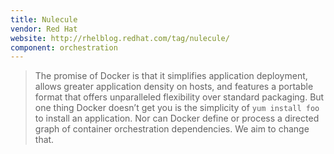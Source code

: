 ```yaml
---
title: Nulecule
vendor: Red Hat
website: http://rhelblog.redhat.com/tag/nulecule/
component: orchestration
---
```

> The promise of Docker is that it simplifies application deployment, allows greater application density on hosts, and features a portable format that offers unparalleled flexibility over standard packaging. But one thing Docker doesn’t get you is the simplicity of `yum install foo` to install an application. Nor can Docker define or process a directed graph of container orchestration dependencies. We aim to change that.
